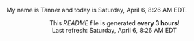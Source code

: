 My name is Tanner and today is Saturday, April 6, 8:26 AM EDT.

<p align="center">This <i>README</i> file is generated <b>every 3 hours</b>!</br>Last refresh: Saturday, April 6, 8:26 AM EDT<br /></p>
